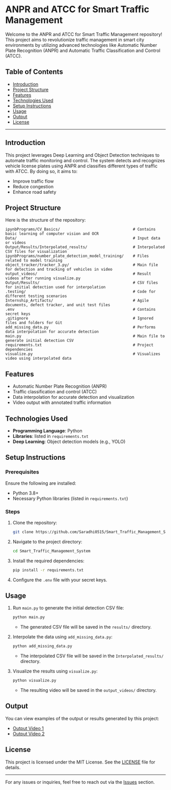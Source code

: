 # ANPR and ATCC for Smart Traffic Management

Welcome to the ANPR and ATCC for Smart Traffic Management repository! This project aims to revolutionize traffic management in smart city environments by utilizing advanced technologies like Automatic Number Plate Recognition (ANPR) and Automatic Traffic Classification and Control (ATCC).

## Table of Contents

- [Introduction](#introduction)
- [Project Structure](#project-structure)
- [Features](#features)
- [Technologies Used](#technologies-used)
- [Setup Instructions](#setup-instructions)
- [Usage](#usage)
- [Output](#output)
- [License](#license)

---

## Introduction

This project leverages Deep Learning and Object Detection techniques to automate traffic monitoring and control. The system detects and recognizes vehicle license plates using ANPR and classifies different types of traffic with ATCC. By doing so, it aims to:

- Improve traffic flow
- Reduce congestion
- Enhance road safety

## Project Structure

Here is the structure of the repository:

```
ipynbPrograms/CV_Basics/                                # Contains basic learning of computer vision and OCR
Data/                                                   # Input data or videos
Output/Results/Interpolated_results/                    # Interpolated CSV files for visualization
ipynbPrograms/number_plate_detection_model_training/    # Files related to model training
object_tracker/tracker_3.py/                            # Main file for detection and tracking of vehicles in video
output_videos/                                          # Result videos after running visualize.py
Output/Results/                                         # CSV files for initial detection used for interpolation
.testing/                                               # Code for different testing scenarios
Internship_Artifacts/                                   # Agile documents, defect tracker, and unit test files
.env                                                    # Contains secret keys
.gitignore                                              # Ignored files and folders for Git
add_missing_data.py                                     # Performs data interpolation for accurate detection
main.py                                                 # Main file to generate initial detection CSV
requirements.txt                                        # Project dependencies
visualize.py                                            # Visualizes video using interpolated data
```

## Features

- Automatic Number Plate Recognition (ANPR)
- Traffic classification and control (ATCC)
- Data interpolation for accurate detection and visualization
- Video output with annotated traffic information

## Technologies Used

- **Programming Language**: Python
- **Libraries**: listed in `requirements.txt`
- **Deep Learning**: Object detection models (e.g., YOLO)

## Setup Instructions

### Prerequisites

Ensure the following are installed:

- Python 3.8+
- Necessary Python libraries (listed in `requirements.txt`)

### Steps

1. Clone the repository:
   ```bash
   git clone https://github.com/Saradhi0515/Smart_Traffic_Management_System.git
   ```
2. Navigate to the project directory:
   ```bash
   cd Smart_Traffic_Management_System
   ```
3. Install the required dependencies:
   ```bash
   pip install -r requirements.txt
   ```
4. Configure the `.env` file with your secret keys.

## Usage

1. Run `main.py` to generate the initial detection CSV file:
   ```bash
   python main.py
   ```
   - The generated CSV file will be saved in the `results/` directory.

2. Interpolate the data using `add_missing_data.py`:
   ```bash
   python add_missing_data.py
   ```
   - The interpolated CSV file will be saved in the `Interpolated_results/` directory.

3. Visualize the results using `visualize.py`:
   ```bash
   python visualize.py
   ```
   - The resulting video will be saved in the `output_videos/` directory.

## Output

You can view examples of the output or results generated by this project:

- [Output Video 1](https://drive.google.com/file/d/18kXH2gPBrXbENc6GSOcBSypdQme7qgPY/view?usp=sharing)
- [Output Video 2](https://drive.google.com/file/d/1htVjJBrTU6we8hHl2GbJXRxWiY0Vv5LZ/view?usp=sharing)

## License

This project is licensed under the MIT License. See the [LICENSE](LICENSE) file for details.

---

For any issues or inquiries, feel free to reach out via the [Issues](https://github.com/Saradhi0515/Smart_Traffic_Management_System/issues) section.
